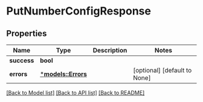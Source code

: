# PutNumberConfigResponse

## Properties
Name | Type | Description | Notes
------------ | ------------- | ------------- | -------------
**success** | **bool** |  | 
**errors** | [***models::Errors**](Errors.md) |  | [optional] [default to None]

[[Back to Model list]](../README.md#documentation-for-models) [[Back to API list]](../README.md#documentation-for-api-endpoints) [[Back to README]](../README.md)


